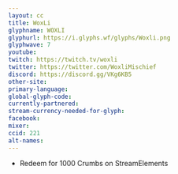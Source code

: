 ```yaml
---
layout: cc
title: WoxLi
glyphname: WOXLI
glyphurl: https://i.glyphs.wf/glyphs/Woxli.png
glyphwave: 7
youtube: 
twitch: https://twitch.tv/woxli
twitter: https://twitter.com/WoxliMischief
discord: https://discord.gg/VKg6KB5
other-site: 
primary-language: 
global-glyph-code: 
currently-partnered: 
stream-currency-needed-for-glyph: 
facebook: 
mixer: 
ccid: 221
alt-names: 
---
```

* Redeem for 1000 Crumbs on StreamElements
